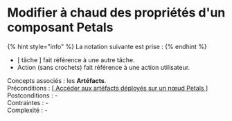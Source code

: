 # Modifier à chaud des propriétés d'un composant Petals

{% hint style="info" %}
La notation suivante est prise :
{% endhint %}

* \[ tâche \] fait référence à une autre tâche.
* Action \(sans crochets\) fait référence à une action utilisateur.

Concepts associés : les **Artéfacts**.  
Préconditions : [\[ Accéder aux artéfacts déployés sur un nœud Petals \]](../noeud-petals/visualiser-les-proprietes-dun-noeud-petals.md)  
Postconditions : -  
Contraintes : -  
Complexité : -


